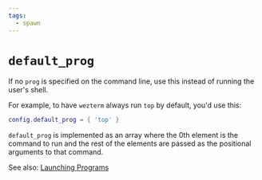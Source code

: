 ```yaml
---
tags:
  - spawn
---
```

# `default_prog`

If no `prog` is specified on the command line, use this
instead of running the user's shell.

For example, to have `wezterm` always run `top` by default,
you'd use this:

```lua
config.default_prog = { 'top' }
```

`default_prog` is implemented as an array where the 0th element
is the command to run and the rest of the elements are passed
as the positional arguments to that command.

See also: [Launching Programs](../../launch.md)
